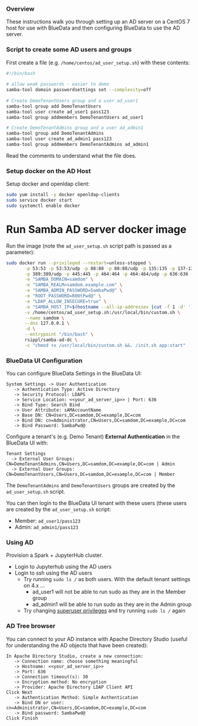 ### Overview

These instructions walk you through setting up an AD server on a CentOS 7 host for use with BlueData and then configuring BlueData to use the AD server.

### Script to create some AD users and groups

First create a file (e.g. `/home/centos/ad_user_setup.sh`) with these contents: 


```bash
#!/bin/bash
	 
# allow weak passwords - easier to demo
samba-tool domain passwordsettings set --complexity=off
	    
# Create DemoTenantUsers group and a user ad_user1
samba-tool group add DemoTenantUsers
samba-tool user create ad_user1 pass123
samba-tool group addmembers DemoTenantUsers ad_user1

# Create DemoTenantAdmins group and a user ad_admin1
samba-tool group add DemoTenantAdmins
samba-tool user create ad_admin1 pass123
samba-tool group addmembers DemoTenantAdmins ad_admin1
```

Read the comments to understand what the file does.

### Setup docker on the AD Host

Setup docker and openldap client:

```bash
sudo yum install -y docker openldap-clients
sudo service docker start
sudo systemctl enable docker
```

# Run Samba AD server docker image

Run the image (note the `ad_user_setup.sh` script path is passed as a parameter):

```bash
sudo docker run --privileged --restart=unless-stopped \
       -p 53:53 -p 53:53/udp -p 88:88 -p 88:88/udp -p 135:135 -p 137-138:137-138/udp -p 139:139 -p 389:389 \
       -p 389:389/udp -p 445:445 -p 464:464 -p 464:464/udp -p 636:636 -p 1024-1044:1024-1044 -p 3268-3269:3268-3269 \
       -e "SAMBA_DOMAIN=samdom" \
       -e "SAMBA_REALM=samdom.example.com" \
       -e "SAMBA_ADMIN_PASSWORD=5ambaPwd@" \
       -e "ROOT_PASSWORD=R00tPwd@" \
       -e "LDAP_ALLOW_INSECURE=true" \
       -e "SAMBA_HOST_IP=$(hostname --all-ip-addresses |cut -f 1 -d' ')" \
       -v /home/centos/ad_user_setup.sh:/usr/local/bin/custom.sh \
       --name samdom \
       --dns 127.0.0.1 \
       -d \
       --entrypoint "/bin/bash" \
       rsippl/samba-ad-dc \
       -c "chmod +x /usr/local/bin/custom.sh &&. /init.sh app:start"
```

### BlueData UI Configuration

You can configure BlueData Settings in the BlueData UI:

```
System Settings -> User Authentication
   -> Authentication Type: Active Directory
   -> Security Protocol: LDAPS
   -> Service Location: <<your_ad_server_ip>> | Port: 636
   -> Bind Type: Search Bind
   -> User Attribute: sAMAccountName
   -> Base DN: CN=Users,DC=samdom,DC=example,DC=com
   -> Bind DN: cn=Administrator,CN=Users,DC=samdom,DC=example,DC=com
   -> Bind Password: 5ambaPwd@
```

Configure a tenant's (e.g. Demo Tenant) **External Authentication** in the BlueData UI with:

```
Tenant Settings
  -> External User Groups: CN=DemoTenantAdmins,CN=Users,DC=samdom,DC=example,DC=com | Admin
  -> External User Groups: CN=DemoTenantUsers,CN=Users,DC=samdom,DC=example,DC=com | Member
```

The `DemoTenantAdmins` and `DemoTenantUsers` groups are created by the `ad_user_setup.sh` script.

You can then login to the BlueData UI tenant with these users (these users are created by the `ad_user_setup.sh` script:

 - Member: `ad_user1/pass123` 
 - Admin: `ad_admin1/pass123`
 
### Using AD

Provision a Spark + JupyterHub cluster.

- Login to Jupyterhub using the AD users
- Login to ssh using the AD users
  - Try running `sudo ls /` as both users.  With the default tenant settings on 4.x  ...
    - ad_user1 will not be able to run sudo as they are in the Member group
    - ad_admin1 will be able to run sudo as they are in the Admin group
  - Try changing [superuser privileges](http://docs.bluedata.com/40_editing-an-existing-tenant-or-project) and try running `sudo ls /` again 


### AD Tree browser

You can connect to your AD instance with Apache Directory Studio (useful for understanding the AD objects that have been created):

```
In Apache Directory Studio, create a new connection:
   -> Connection name: choose something meaningful
   -> Hostname: <<your_ad_server_ip>>
   -> Port: 636
   -> Connection timeout(s): 30
   -> Encryption method: No encryption
   -> Provider: Apache Directory LDAP Client API
Click Next
   -> Authentication Method: Simple Authentication
   -> Bind DN or user: cn=Administrator,CN=Users,DC=samdom,DC=example,DC=com
   -> Bind password: 5ambaPwd@
Click Finish
```

